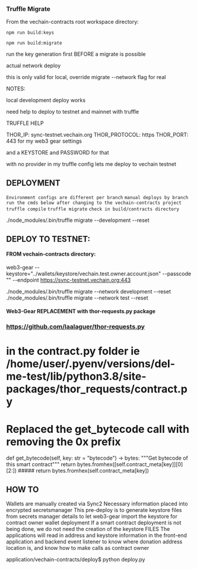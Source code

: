 ### Truffle Migrate

From the vechain-contracts root workspace directory:

`npm run build:keys`

`npm run build:migrate`

run the key generation first BEFORE a migrate is possible

actual network deploy

this is only valid for local, override migrate --network flag for real

NOTES:

local development deploy works

need help to deploy to testnet and mainnet with truffle

TRUFFLE HELP

THOR_IP: sync-testnet.vechain.org
THOR_PROTOCOL: https
THOR_PORT: 443
for my web3 gear settings


and a KEYSTORE and PASSWORD for that

with no provider in my truffle config lets me deploy to vechain testnet

## DEPLOYMENT

`Environment configs are different per branch`
`manual deploys by branch`
`run the cmds below after changing to the vechain-contracts project`
`truffle compile`
`truffle migrate`
`check in build/contracts directory`

./node_modules/.bin/truffle migrate --development --reset

## DEPLOY TO TESTNET:

#### FROM vechain-contracts directory:

web3-gear --keystore="../wallets/keystore/vechain.test.owner.account.json" --passcode "<passcode from secrets manager>" --endpoint https://sync-testnet.vechain.org:443

./node_modules/.bin/truffle migrate --network development --reset
./node_modules/.bin/truffle migrate --network test --reset



#### Web3-Gear REPLACEMENT with thor-requests.py package
### https://github.com/laalaguer/thor-requests.py

 # in the contract.py folder ie /home/user/.pyenv/versions/del-me-test/lib/python3.8/site-packages/thor_requests/contract.py
 # Replaced the get_bytecode call with removing the 0x prefix

 def get_bytecode(self, key: str = "bytecode") -> bytes:
        """Get bytecode of this smart contract"""
        return bytes.fromhex([self.contract_meta[key]][0][2:])
        ##### return bytes.fromhex(self.contract_meta[key])

## HOW TO
Wallets are manually created via Sync2
Necessary information placed into encrypted secretsmanager
This pre-deploy is to generate keystore files from secrets manager details to let web3-gear import the keystore for contract owner wallet deployment
If a smart contract deployment is not being done, we do not need the creation of the keystore FILES
The applications will read in address and keystore information in the front-end application and backend event listener to know where donation address location is, and know how to make calls as contract owner

application/vechain-contracts/deploy$ python deploy.py

